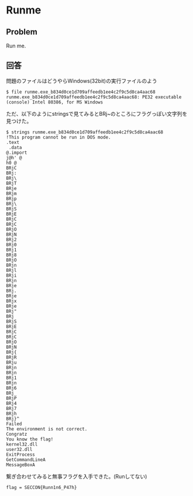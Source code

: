 # Runme

## Problem
Run me.

## 回答
問題のファイルはどうやらWindows(32bit)の実行ファイルのよう
````
$ file runme.exe_b834d0ce1d709affeedb1ee4c2f9c5d8ca4aac68 
runme.exe_b834d0ce1d709affeedb1ee4c2f9c5d8ca4aac68: PE32 executable (console) Intel 80386, for MS Windows
````

ただ、以下のようにstringsで見てみるとBRj~のところにフラグっぽい文字列を見つけた。
````
$ strings runme.exe_b834d0ce1d709affeedb1ee4c2f9c5d8ca4aac68 
!This program cannot be run in DOS mode.
.text
 .data
@.import
j@h' @
h0 @
BRjC
BRj:
BRj\
BRjT
BRje
BRjm
BRjp
BRj\
BRjS
BRjE
BRjC
BRjC
BRjO
BRjN
BRj2
BRj0
BRj1
BRj8
BRjO
BRjn
BRjl
BRji
BRjn
BRje
BRj.
BRje
BRjx
BRje
BRj"
BRj 
BRjS
BRjE
BRjC
BRjC
BRjO
BRjN
BRj{
BRjR
BRju
BRjn
BRjn
BRj1
BRjn
BRj6
BRj_
BRjP
BRj4
BRj7
BRjh
BRj}^
Failed
The environment is not correct.
Congratz
You know the flag!
kernel32.dll
user32.dll
ExitProcess
GetCommandLineA
MessageBoxA
````

繋ぎ合わせてみると無事フラグを入手できた。(Runしてない)
````
flag = SECCON{Runn1n6_P47h}
````
